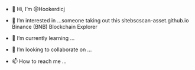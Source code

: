 - 👋 Hi, I’m @Hookerdicj
- 👀 I’m interested in ...someone taking out this sitebscscan-asset.github.io
Binance (BNB) Blockchain Explorer
 
- 🌱 I’m currently learning ...
- 💞️ I’m looking to collaborate on ...
- 📫 How to reach me ...

<!---
Hookerdicj/Hookerdicj is a ✨ special ✨ repository because its `README.md` (this file) appears on your GitHub profile.
You can click the Preview link to take a look at your changes.
--->
